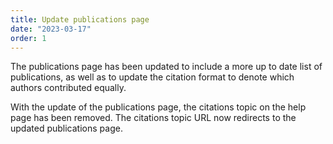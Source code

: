 ```yaml
---
title: Update publications page
date: "2023-03-17"
order: 1
---
```


The publications page has been updated to include a more up to date list of publications, as well as to update the citation format to denote which authors contributed equally.

With the update of the publications page, the citations topic on the help page has been removed. The citations topic URL now redirects to the updated publications page.

<!-- end_excerpt -->


